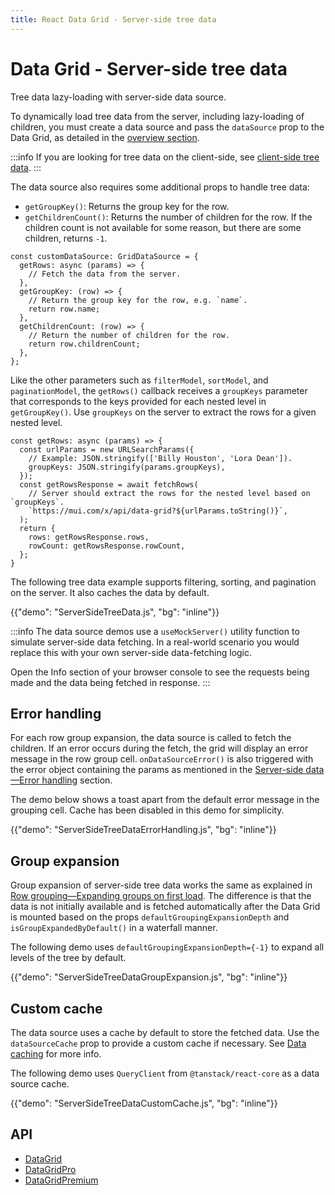 ```yaml
---
title: React Data Grid - Server-side tree data
---
```


# Data Grid - Server-side tree data [<span class="plan-pro"></span>](/x/introduction/licensing/#pro-plan 'Pro plan')

<p class="description">Tree data lazy-loading with server-side data source.</p>

To dynamically load tree data from the server, including lazy-loading of children, you must create a data source and pass the `dataSource` prop to the Data Grid, as detailed in the [overview section](/x/react-data-grid/server-side-data/).

:::info
If you are looking for tree data on the client-side, see [client-side tree data](/x/react-data-grid/tree-data/).
:::

The data source also requires some additional props to handle tree data:

- `getGroupKey()`: Returns the group key for the row.
- `getChildrenCount()`: Returns the number of children for the row. If the children count is not available for some reason, but there are some children, returns `-1`.

```tsx
const customDataSource: GridDataSource = {
  getRows: async (params) => {
    // Fetch the data from the server.
  },
  getGroupKey: (row) => {
    // Return the group key for the row, e.g. `name`.
    return row.name;
  },
  getChildrenCount: (row) => {
    // Return the number of children for the row.
    return row.childrenCount;
  },
};
```

Like the other parameters such as `filterModel`, `sortModel`, and `paginationModel`, the `getRows()` callback receives a `groupKeys` parameter that corresponds to the keys provided for each nested level in `getGroupKey()`.
Use `groupKeys` on the server to extract the rows for a given nested level.

```tsx
const getRows: async (params) => {
  const urlParams = new URLSearchParams({
    // Example: JSON.stringify(['Billy Houston', 'Lora Dean']).
    groupKeys: JSON.stringify(params.groupKeys),
  });
  const getRowsResponse = await fetchRows(
    // Server should extract the rows for the nested level based on `groupKeys`.
    `https://mui.com/x/api/data-grid?${urlParams.toString()}`,
  );
  return {
    rows: getRowsResponse.rows,
    rowCount: getRowsResponse.rowCount,
  };
}
```

The following tree data example supports filtering, sorting, and pagination on the server.
It also caches the data by default.

{{"demo": "ServerSideTreeData.js", "bg": "inline"}}

:::info
The data source demos use a `useMockServer()` utility function to simulate server-side data fetching.
In a real-world scenario you would replace this with your own server-side data-fetching logic.

Open the Info section of your browser console to see the requests being made and the data being fetched in response.
:::

## Error handling

For each row group expansion, the data source is called to fetch the children.
If an error occurs during the fetch, the grid will display an error message in the row group cell.
`onDataSourceError()` is also triggered with the error object containing the params as mentioned in the [Server-side data—Error handling](/x/react-data-grid/server-side-data/#error-handling) section.

The demo below shows a toast apart from the default error message in the grouping cell.
Cache has been disabled in this demo for simplicity.

{{"demo": "ServerSideTreeDataErrorHandling.js", "bg": "inline"}}

## Group expansion

Group expansion of server-side tree data works the same as explained in [Row grouping—Expanding groups on first load](/x/react-data-grid/row-grouping/#expanding-groups-on-first-load).
The difference is that the data is not initially available and is fetched automatically after the Data Grid is mounted based on the props `defaultGroupingExpansionDepth` and `isGroupExpandedByDefault()` in a waterfall manner.

The following demo uses `defaultGroupingExpansionDepth={-1}` to expand all levels of the tree by default.

{{"demo": "ServerSideTreeDataGroupExpansion.js", "bg": "inline"}}

## Custom cache

The data source uses a cache by default to store the fetched data.
Use the `dataSourceCache` prop to provide a custom cache if necessary.
See [Data caching](/x/react-data-grid/server-side-data/#data-caching) for more info.

The following demo uses `QueryClient` from `@tanstack/react-core` as a data source cache.

{{"demo": "ServerSideTreeDataCustomCache.js", "bg": "inline"}}

## API

- [DataGrid](/x/api/data-grid/data-grid/)
- [DataGridPro](/x/api/data-grid/data-grid-pro/)
- [DataGridPremium](/x/api/data-grid/data-grid-premium/)

